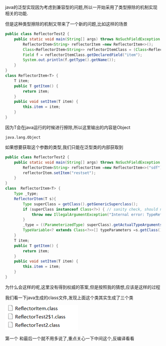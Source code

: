 java的泛型实现因为考虑到兼容型的问题,所以一开始采用了类型擦除的机制实现相关的功能.

但是这种类型擦除的机制又带来了一个新的问题,比如这样的场景

```java
public class ReflectorTest2 {
    public static void main(String[] args) throws NoSuchFieldException {
        ReflectorItem<String> reflectorItem =new ReflectorItem<>();
        Class<ReflectorItem<String>> reflectorItemClass = (Class<ReflectorItem<String>>) reflectorItem.getClass();
        Field f = reflectorItemClass.getDeclaredField("item");
        System.out.println(f.getType().getName());
    }
}
class ReflectorItem<T> {
    T item;
    public T getItem() {
        return item;
    }
    public void setItem(T item) {
        this.item = item;
    }
}
```

因为T会在java运行的时候进行擦除,所以这里输出的内容是Object

```shell
java.lang.Object
```

如果想要获取这个参数的类型,我们只能在泛型类的内部获取到

```java
public class ReflectorTest2 {
    public static void main(String[] args) throws NoSuchFieldException {
        ReflectorItem<String> reflectorItem =new ReflectorItem<>("sdf"){};
        reflectorItem.setItem("restset");
    }
}
class  ReflectorItem<T> {
    Type _type;
    ReflectorItem(T s){
        Type superClass = getClass().getGenericSuperclass();
        if (superClass instanceof Class<?>) { // sanity check, should never happen
            throw new IllegalArgumentException("Internal error: TypeReference constructed without actual type information");
        }
        _type = ((ParameterizedType) superClass).getActualTypeArguments()[0];
        TypeVariable<? extends Class<?>>[] typeParameters =s.getClass().getTypeParameters();
    }
    T item;
    public T getItem() {
        return item;
    }
    public void setItem(T item) {
        this.item = item;
    }
}
```

为什么会这样的呢,这里没有得到权威的答案,但是按照我的猜想,应该是这样的过程

我们看一下java生成的class文件,发现上面这个类其实生成了三个类

![](blogimg/java/11.jpg)

第一个 和最后一个就不用多说了,重点关心一下中间这个,反编译看看

